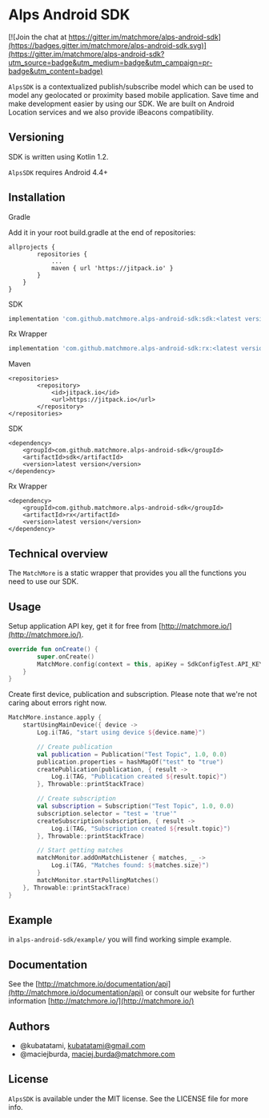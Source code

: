 # Alps Android SDK

[![Join the chat at https://gitter.im/matchmore/alps-android-sdk](https://badges.gitter.im/matchmore/alps-android-sdk.svg)](https://gitter.im/matchmore/alps-android-sdk?utm_source=badge&utm_medium=badge&utm_campaign=pr-badge&utm_content=badge)

`AlpsSDK` is a contextualized publish/subscribe model which can be used to model any geolocated or proximity based mobile application. Save time and make development easier by using our SDK. We are built on Android Location services and we also provide iBeacons compatibility.

## Versioning

SDK is written using Kotlin 1.2.

`AlpsSDK` requires Android 4.4+

## Installation

Gradle

Add it in your root build.gradle at the end of repositories:

```
allprojects {
		repositories {
			...
			maven { url 'https://jitpack.io' }
		}
	}
}
```

SDK

```groovy
implementation 'com.github.matchmore.alps-android-sdk:sdk:<latest version>'
```

Rx Wrapper

```groovy
implementation 'com.github.matchmore.alps-android-sdk:rx:<latest version>'
```



Maven

```
<repositories>
		<repository>
		    <id>jitpack.io</id>
		    <url>https://jitpack.io</url>
		</repository>
</repositories>
```

SDK

```
<dependency>
    <groupId>com.github.matchmore.alps-android-sdk</groupId>
    <artifactId>sdk</artifactId>
    <version>latest version</version>
</dependency>
```

Rx Wrapper

```
<dependency>
    <groupId>com.github.matchmore.alps-android-sdk</groupId>
    <artifactId>rx</artifactId>
    <version>latest version</version>
</dependency>
```

## Technical overview

The `MatchMore` is a static wrapper that provides you all the functions you need to use our SDK.

## Usage

Setup application API key, get it for free from [http://matchmore.io/](http://matchmore.io/).

```kotlin
override fun onCreate() {
        super.onCreate()
        MatchMore.config(context = this, apiKey = SdkConfigTest.API_KEY, debugLog = false)
    }
}
```

Create first device, publication and subscription. Please note that we're not caring about errors right now.

```kotlin
MatchMore.instance.apply {
    startUsingMainDevice({ device ->
        Log.i(TAG, "start using device ${device.name}")

        // Create publication
        val publication = Publication("Test Topic", 1.0, 0.0)
        publication.properties = hashMapOf("test" to "true")
        createPublication(publication, { result ->
            Log.i(TAG, "Publication created ${result.topic}")
        }, Throwable::printStackTrace)

        // Create subscription
        val subscription = Subscription("Test Topic", 1.0, 0.0)
        subscription.selector = "test = 'true'"
        createSubscription(subscription, { result ->
            Log.i(TAG, "Subscription created ${result.topic}")
        }, Throwable::printStackTrace)

        // Start getting matches
        matchMonitor.addOnMatchListener { matches, _ ->
            Log.i(TAG, "Matches found: ${matches.size}")
        }
        matchMonitor.startPollingMatches()
    }, Throwable::printStackTrace)
}
```

## Example

in `alps-android-sdk/example/` you will find working simple example.

## Documentation

See the [http://matchmore.io/documentation/api](http://matchmore.io/documentation/api) or consult our website for further information [http://matchmore.io/](http://matchmore.io/)

## Authors

- @kubatatami, kubatatami@gmail.com
- @maciejburda, maciej.burda@matchmore.com


## License

`AlpsSDK` is available under the MIT license. See the LICENSE file for more info.
